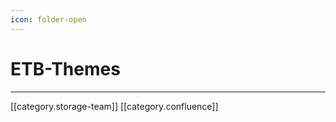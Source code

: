 ```yaml
---
icon: folder-open
---
```


# ETB-Themes

***

\[\[category.storage-team]] \[\[category.confluence]]
